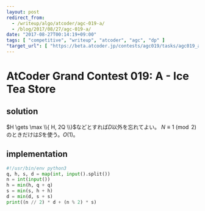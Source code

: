 ```yaml
---
layout: post
redirect_from:
  - /writeup/algo/atcoder/agc-019-a/
  - /blog/2017/08/27/agc-019-a/
date: "2017-08-27T00:14:19+09:00"
tags: [ "competitive", "writeup", "atcoder", "agc", "dp" ]
"target_url": [ "https://beta.atcoder.jp/contests/agc019/tasks/agc019_a" ]
---
```


# AtCoder Grand Contest 019: A - Ice Tea Store

## solution

$H \gets \max \\{ H, 2Q \\}$などとすれば$D$以外を忘れてよい。
$N \equiv 1 \pmod{2}$のときだけは$S$を使う。$O(1)$。

## implementation

``` python
#!/usr/bin/env python3
q, h, s, d = map(int, input().split())
n = int(input())
h = min(h, q + q)
s = min(s, h + h)
d = min(d, s + s)
print((n // 2) * d + (n % 2) * s)
```
